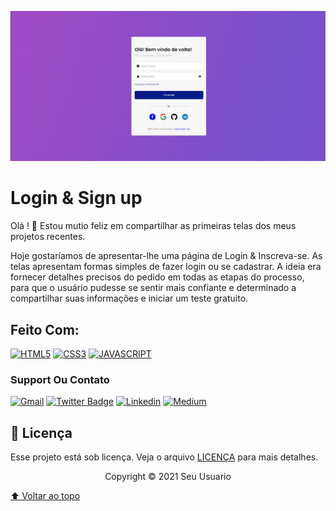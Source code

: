 <img src="/assets/image/imagemdopagina.png" alt="
Imagem do projeto">

# Login & Sign up

Olá ! 👋
Estou mutio feliz em compartilhar as primeiras telas dos meus projetos recentes.

Hoje gostaríamos de apresentar-lhe uma página de Login & Inscreva-se.
As telas apresentam formas simples de fazer login ou se cadastrar. A ideia era fornecer detalhes precisos do pedido em todas as etapas do processo, para que o usuário pudesse se sentir mais confiante e determinado a compartilhar suas informações e iniciar um teste gratuito.

## Feito Com:
[![HTML5](https://img.shields.io/badge/HTML5-E34F26?style=for-the-badge&logo=html5&logoColor=white)](https://developer.mozilla.org/pt-BR/docs/Web/HTML)
[![CSS3](https://img.shields.io/badge/CSS3-1572B6?style=for-the-badge&logo=css3&logoColor=white)](https://developer.mozilla.org/pt-BR/docs/Web/CSS)
[![JAVASCRIPT](https://img.shields.io/badge/JavaScript-F7DF1E?style=for-the-badge&logo=javascript&logoColor=black)](https://developer.mozilla.org/pt-BR/docs/Web/JavaScript)

### Support Ou Contato

[![Gmail](https://img.shields.io/badge/Gmail-D14836?style=for-the-badge&logo=gmail&logoColor=white)](lpedro.developer@gmail.com)
[![Twitter Badge](https://img.shields.io/badge/Twitter-1DA1F2?style=for-the-badge&logo=twitter&logoColor=white)](https://twitter.com/lpedrogg)
[![Linkedin](https://img.shields.io/badge/LinkedIn-0077B5?style=for-the-badge&logo=linkedin&logoColor=white)](https://www.linkedin.com/in/lpedrogg/)
[![Medium](https://img.shields.io/badge/Medium-12100E?style=for-the-badge&logo=medium&logoColor=white)](https://medium.com/@lpedrogg)


## 📝 Licença

Esse projeto está sob licença. Veja o arquivo [LICENÇA](/README.md) para mais detalhes.

<p align="center">Copyright © 2021 Seu Usuario</p>

[⬆ Voltar ao topo](#nome-do-projeto)<br>
